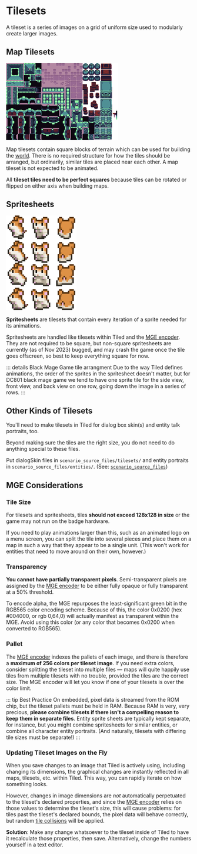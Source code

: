 # Tilesets

A tileset is a series of images on a grid of uniform size used to modularly create larger images.

## Map Tilesets

![example tileset](media/tileset-example.png)

Map tilesets contain square blocks of terrain which can be used for building the [world](maps). There is no required structure for how the tiles should be arranged, but ordinarily, similar tiles are placed near each other. A map tileset is not expected to be animated.

All **tileset tiles need to be perfect squares** because tiles can be rotated or flipped on either axis when building maps.

## Spritesheets

![example spritesheet](media/spritesheet-example.png)

**Spritesheets** are tilesets that contain every iteration of a sprite needed for its animations.

Spritesheets are handled like tilesets within Tiled and the [MGE encoder](encoder/mge_encoder). They are not required to be square, but non-square spritesheets are currently (as of Nov 2023) bugged, and may crash the game once the tile goes offscreen, so best to keep everything square for now.

::: details Black Mage Game tile arrangment
Due to the way Tiled defines animations, the order of the sprites in the spritesheet doesn't matter, but for DC801 black mage game we tend to have one sprite tile for the side view, front view, and back view on one row, going down the image in a series of rows.
:::

## Other Kinds of Tilesets

You'll need to make tilesets in Tiled for dialog box skin(s) and entity talk portraits, too.

Beyond making sure the tiles are the right size, you do not need to do anything special to these files.

Put dialogSkin files in `scenario_source_files/tilesets/` and entity portraits in `scenario_source_files/entities/`. (See: [`scenario_source_files`](getting_started/scenario_source_files))

## MGE Considerations

### Tile Size

For tilesets and spritesheets, tiles **should not exceed 128x128 in size** or the game may not run on the badge hardware.

If you need to play animations larger than this, such as an animated logo on a menu screen, you can split the tile into several pieces and place them on a map in such a way that they appear to be a single unit. (This won't work for entities that need to move around on their own, however.)

### Transparency

**You cannot have partially transparent pixels**. Semi-transparent pixels are assigned by the [MGE encoder](encoder/mge_encoder) to be either fully opaque or fully transparent at a 50% threshold.

To encode alpha, the MGE repurposes the least-significant green bit in the RGB565 color encoding scheme. Because of this, the color 0x0200 (hex #004000, or rgb 0,64,0) will actually manifest as transparent within the MGE. Avoid using this color (or any color that becomes 0x0200 when converted to RGB565).

### Pallet

The [MGE encoder](encoder/mge_encoder) indexes the pallets of each image, and there is therefore a **maximum of 256 colors per tileset image**. If you need extra colors, consider splitting the tileset into multiple files — maps will quite happily use tiles from multiple tilesets with no trouble, provided the tiles are the correct size. The MGE encoder will let you know if one of your tilesets is over the color limit.

::: tip Best Practice
On embedded, pixel data is streamed from the ROM chip, but the tileset pallets must be held in RAM. Because RAM is very, very precious, **please combine tilesets if there isn't a compelling reason to keep them in separate files**. Entity sprite sheets are typically kept separate, for instance, but you might combine spritesheets for similar entities, or combine all character entity portraits. (And naturally, tilesets with differing tile sizes must be separate!)
:::

### Updating Tileset Images on the Fly

When you save changes to an image that Tiled is actively using, including changing its dimensions, the graphical changes are instantly reflected in all maps, tilesets, etc. within Tiled. This way, you can rapidly iterate on how something looks.

However, changes in image dimensions are *not* automatically perpetuated to the tileset's declared properties, and since the [MGE encoder](encoder/mge_encoder) relies on those values to determine the tileset's size, this will cause problems: for tiles past the tileset's declared bounds, the pixel data will behave correctly, but random [tile collisions](tilesets/tile_collisions) will be applied.

**Solution**: Make any change whatsoever to the tileset inside of Tiled to have it recalculate those properties, then save. Alternatively, change the numbers yourself in a text editor.
